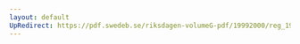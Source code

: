 ```yaml
---
layout: default
UpRedirect: https://pdf.swedeb.se/riksdagen-volumeG-pdf/19992000/reg_19992000/reg_19992000_0485.pdf
---
```

